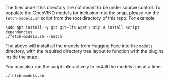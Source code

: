 The files under this directory are not meant to be under source control. To populate the OpenVINO models for inclusion into the snap, please run the `fetch-models.sh` script from the root directory of this repo. For example:

```shell
sudo apt install -y git git-lfs wget unzip # install script dependencies
./fetch-models.sh --batch
```

The above will install all the models from Hugging Face into the `models` directory, with the required directory tree layout to function with the plugins inside the snap.

You may also run the script interactively to install the models one at a time:

```shell
./fetch-models.sh
```
